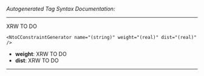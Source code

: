 _Autogenerated Tag Syntax Documentation:_

---
XRW TO DO

```
<NtoCConstraintGenerator name="(string)" weight="(real)" dist="(real)" />
```

-   **weight**: XRW TO DO
-   **dist**: XRW TO DO

---
